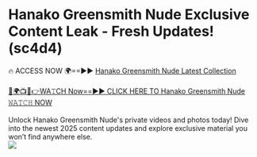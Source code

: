 # Hanako Greensmith Nude Exclusive Content Leak - Fresh Updates! (sc4d4)

🔥 ACCESS NOW 🌍==►► <a href="https://tinyurl.com/yc657z5k" rel="nofollow">Hanako Greensmith Nude Latest Collection</a>
<br><br>
[🔴🌍📺📱👉WA𝚃CH Now==►► CLICK HERE TO Hanako Greensmith Nude 𝚆𝙰𝚃𝙲𝙷 NOW](https://tinyurl.com/yc657z5k)
<br><br>
Unlock Hanako Greensmith Nude's private videos and photos today! Dive into the newest 2025 content updates and explore exclusive material you won’t find anywhere else.
<br>
<a href="https://tinyurl.com/yc657z5k" rel="nofollow" data-target="animated-image.originalLink"><img src="https://camo.githubusercontent.com/8a4f000d20f83aca3bf7ec5f350d767afa0574a8a352519fd8cfa583a6f93a33/68747470733a2f2f692e696d6775722e636f6d2f644a486b345a712e676966" data-canonical-src="https://i.imgur.com/dJHk4Zq.gif" style="max-width: 100%; display: inline-block;" data-target="animated-image.originalImage"></a>
<br>
